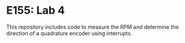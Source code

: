 # E155: Lab 4

This repository includes code to measure the RPM and determine the direction of a quadrature encoder using interrupts.